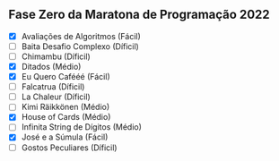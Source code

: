 ## Fase Zero da Maratona de Programação 2022

- [x] Avaliações de Algoritmos (Fácil)
- [ ] Baita Desafio Complexo (Díficil)
- [ ] Chimambu (Díficil)
- [x] Ditados (Médio)
- [x] Eu Quero Cafééé (Fácil)
- [ ] Falcatrua (Díficil)
- [ ] La Chaleur (Díficil)
- [ ] Kimi Räikkönen (Médio)
- [x] House of Cards (Médio)
- [ ] Infinita String de Dígitos (Médio)
- [x] José e a Súmula (Fácil)
- [ ] Gostos Peculiares (Díficil)
